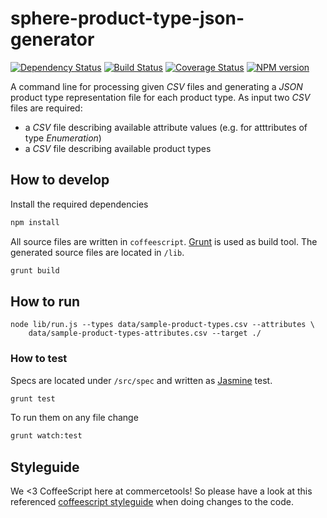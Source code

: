 sphere-product-type-json-generator
=================================

[![Dependency Status](https://david-dm.org/svenmueller/sphere-product-type-json-generator.png)](https://david-dm.org/svenmueller/sphere-product-type-json-generator) [![Build Status](https://travis-ci.org/svenmueller/sphere-product-type-json-generator.png?branch=master)](https://travis-ci.org/svenmueller/sphere-product-type-json-generator) [![Coverage Status](https://coveralls.io/repos/svenmueller/sphere-product-type-json-generator/badge.png)](https://coveralls.io/r/svenmueller/sphere-product-type-json-generator) [![NPM version](https://badge.fury.io/js/sphere-product-type-json-generator.png)](http://badge.fury.io/js/sphere-product-type-json-generator)

A command line for processing given _CSV_ files and generating a _JSON_ product type representation file for each product type. As input two _CSV_ files are required:
* a _CSV_ file describing available attribute values (e.g. for atttributes of type _Enumeration_)
* a _CSV_ file describing available product types

## How to develop

Install the required dependencies
```bash
npm install
```

All source files are written in `coffeescript`. [Grunt](http://gruntjs.com/) is used as build tool. The generated source files are located in `/lib`.
```bash
grunt build
```

## How to run

```
node lib/run.js --types data/sample-product-types.csv --attributes \
	data/sample-product-types-attributes.csv --target ./
```

### How to test

Specs are located under `/src/spec` and written as [Jasmine](http://pivotal.github.io/jasmine/) test.
```bash
grunt test
```

To run them on any file change
```bash
grunt watch:test
```

## Styleguide
We <3 CoffeeScript here at commercetools! So please have a look at this referenced [coffeescript styleguide](https://github.com/polarmobile/coffeescript-style-guide) when doing changes to the code.

